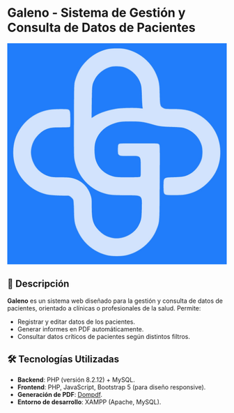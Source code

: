 # Galeno - Sistema de Gestión y Consulta de Datos de Pacientes

![Captura de pantalla de Galeno](images/logo_simple_azul.jpg)


## 📌 Descripción
**Galeno** es un sistema web diseñado para la gestión y consulta de datos de pacientes, orientado a clínicas o profesionales de la salud. Permite:
- Registrar y editar datos de los pacientes.
- Generar informes en PDF automáticamente.
- Consultar datos críticos de pacientes según distintos filtros.

## 🛠 Tecnologías Utilizadas
- **Backend**: PHP (versión 8.2.12) + MySQL.
- **Frontend**: PHP, JavaScript, Bootstrap 5 (para diseño responsive).
- **Generación de PDF**: [Dompdf](https://github.com/dompdf/dompdf).
- **Entorno de desarrollo**: XAMPP (Apache, MySQL).
